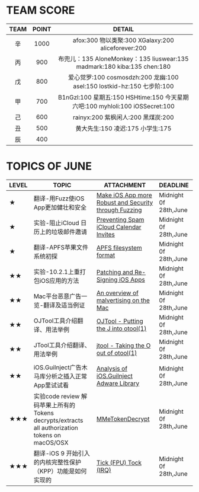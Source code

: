 # TEAM SCORE

|TEAM|POINT|DETAIL|
|:-:|:-:|:--:|
|辛|1000|afox:300 物以类聚:300 XGalaxy:200   aliceforever:200|
|丙|900|布兜儿：135 AloneMonkey：135 liuswear:135 madmark:180 kiba:135 chen:180|
|戊|800|爱心觉罗:100 cosmosdzh:200 龙幽:100 asel:150 lostkid-hz:150 七步阶:100|
|甲|700|B1nGzl:100 星期五:150 HSHtime:150 今天星期六吧:100 myhloli:100 iOSSecret:100|
|己|600|rainyx:200 紫枫闲人:200 黑煤炭:200|
|丑|500|黄大先生:150 凌迟:175 小学生:175|
|辰|400||


# TOPICS OF JUNE
|LEVEL|TOPIC|ATTACHMENT|DEADLINE|
|:--|--|--|:--|
|★|翻译-用Fuzz使iOS App更加健壮和安全|[Make iOS App more Robust and Security through Fuzzing](https://ruxcon.org.au/assets/2016/slides/Make_iOS_App_more_Robust_and_Security_through_Fuzzing-1476442078.pdf)|Midnight 0f 28th,June|
|★|实验-阻止iCloud 日历上的垃圾邮件邀请|[Preventing Spam iCloud Calendar Invites](https://aaron.blog/2016/11/25/preventing-spam-icloud-calendar-invites/)|Midnight 0f 28th,June|
|★|翻译-APFS苹果文件系统初探|[APFS filesystem format](https://blog.cugu.eu/post/apfs/)|Midnight 0f 28th,June|
|★★|实验-10.2.1上重打包iOS应用的方法|[Patching and Re-Signing iOS Apps](http://www.vantagepoint.sg/blog/85-patching-and-re-signing-ios-apps)|Midnight 0f 28th,June|
|★★|Mac平台恶意广告一览-翻译及适当例证|[An overview of malvertising on the Mac](https://blog.malwarebytes.com/threat-analysis/social-engineering-threat-analysis/2016/11/an-overview-of-malvertising-on-the-mac/)|Midnight 0f 28th,June|
|★★|OJTool工具介绍翻译、用法举例|[OJTool - Putting the J into otool(1)](http://newosxbook.com/tools/ojtool.html)|Midnight 0f 28th,June|
|★★|JTool工具介绍翻译、用法举例|[jtool - Taking the O out of otool(1)](http://www.newosxbook.com/tools/jtool.html)|Midnight 0f 28th,June|
|★★|iOS.GuiInject广告木马库分析之插入正常App里试试看|[Analysis of iOS.GuiInject Adware Library](https://sentinelone.com/blogs/analysis-ios-guiinject-adware-library/)|Midnight 0f 28th,June|
★★★|实验code review 解码苹果上所有的Tokens decrypts/extracts all authorization tokens on macOS/OSX|[MMeTokenDecrypt](https://github.com/manwhoami/MMeTokenDecrypt)|Midnight 0f 28th,June|
|★★★|翻译-iOS 9 开始引入的内核完整性保护（KPP）功能是如何实现的|[Tick (FPU) Tock (IRQ)](https://xerub.github.io/ios/kpp/2017/04/13/tick-tock.html)|Midnight 0f 28th,June|
